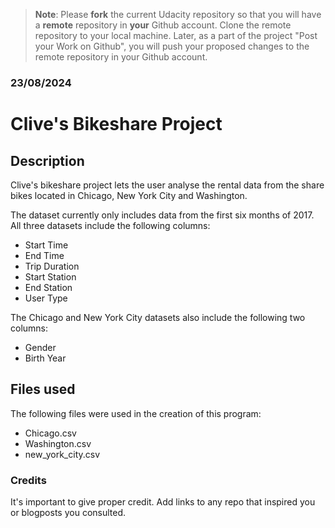 >**Note**: Please **fork** the current Udacity repository so that you will have a **remote** repository in **your** Github account. Clone the remote repository to your local machine. Later, as a part of the project "Post your Work on Github", you will push your proposed changes to the remote repository in your Github account.

### 23/08/2024


# Clive's Bikeshare Project

## Description
Clive's bikeshare project lets the user analyse the rental data from the share bikes located in Chicago, New York City and Washington. 

The dataset currently only includes data from the first six months of 2017. All three datasets include the following columns:

- Start Time
- End Time
- Trip Duration
- Start Station
- End Station
- User Type

The Chicago and New York City datasets also include the following two columns:
- Gender
- Birth Year

## Files used
The following files were used in the creation of this program:
- Chicago.csv
- Washington.csv
- new_york_city.csv

### Credits
It's important to give proper credit. Add links to any repo that inspired you or blogposts you consulted.

